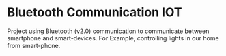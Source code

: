 # Bluetooth Communication IOT
Project using Bluetooth (v2.0) communication to communicate between smartphone and smart-devices. For Example, controlling lights in our home from smart-phone.
